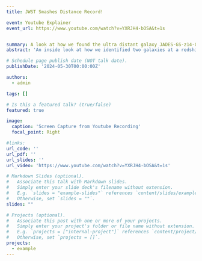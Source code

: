 ```yaml
---
title: JWST Smashes Distance Record! 

event: Youtube Explainer 
event_url: https://www.youtube.com/watch?v=YXRJH4-bOSA&t=1s


summary: A look at how we found the ultra distant galaxy JADES-GS-z14-0
abstract: 'An inside look at how we identified two galaxies at a redshift of 14'

# Schedule page publish date (NOT talk date).
publishDate: '2024-05-30T00:00:00Z'

authors:
  - admin

tags: []

# Is this a featured talk? (true/false)
featured: true

image:
  caption: 'Screen Capture from Youtube Recording'
  focal_point: Right

#links:
url_code: ''
url_pdf: ''
url_slides: ''
url_video: 'https://www.youtube.com/watch?v=YXRJH4-bOSA&t=1s'

# Markdown Slides (optional).
#   Associate this talk with Markdown slides.
#   Simply enter your slide deck's filename without extension.
#   E.g. `slides = "example-slides"` references `content/slides/example-slides.md`.
#   Otherwise, set `slides = ""`.
slides: ""

# Projects (optional).
#   Associate this post with one or more of your projects.
#   Simply enter your project's folder or file name without extension.
#   E.g. `projects = ["internal-project"]` references `content/project/deep-learning/index.md`.
#   Otherwise, set `projects = []`.
projects:
  - example
---
```


<!-- {{% callout note %}}
Click on the **Slides** button above to view the built-in slides feature.
{{% /callout %}}

Slides can be added in a few ways:

- **Create** slides using Hugo Blox Builder's [_Slides_](https://docs.hugoblox.com/reference/content-types/) feature and link using `slides` parameter in the front matter of the talk file
- **Upload** an existing slide deck to `static/` and link using `url_slides` parameter in the front matter of the talk file
- **Embed** your slides (e.g. Google Slides) or presentation video on this page using [shortcodes](https://docs.hugoblox.com/reference/markdown/).

Further event details, including [page elements](https://docs.hugoblox.com/reference/markdown/) such as image galleries, can be added to the body of this page. -->

